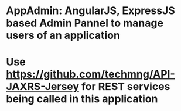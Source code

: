 # AppAdmin: AngularJS, ExpressJS based Admin Pannel to manage users of an application
# Use https://github.com/techmng/API-JAXRS-Jersey   for REST services being called in this application
